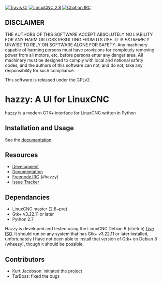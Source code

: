 [![Travis CI][Travis-badge]](https://travis-ci.org/KurtJacobson/hazzy)
[![LinuxCNC 2.8][linuxcnc-badge]](https://github.com/LinuxCNC/linuxcnc)
[![Chat on IRC ][irc-badge]](https://kiwiirc.com/client/irc.kiwiirc.com/hazzy)

[Travis-badge]: https://img.shields.io/travis/KurtJacobson/hazzy/master.svg?label=docs
[linuxcnc-badge]: https://img.shields.io/badge/LinuxCNC-%202.8-blue.svg
[irc-badge]: https://img.shields.io/badge/Chat%20on%20IRC-%23hazzy-green.svg


## DISCLAIMER

THE AUTHORS OF THIS SOFTWARE ACCEPT ABSOLUTELY NO LIABILITY FOR
ANY HARM OR LOSS RESULTING FROM ITS USE.  IT IS _EXTREMELY_ UNWISE
TO RELY ON SOFTWARE ALONE FOR SAFETY.  Any machinery capable of
harming persons must have provisions for completely removing power
from all motors, etc, before persons enter any danger area.  All
machinery must be designed to comply with local and national safety
codes, and the authors of this software can not, and do not, take
any responsibility for such compliance.

This software is released under the GPLv2.


# hazzy: A UI for LinuxCNC

hazzy is a modern GTK+ interface for LinuxCNC written in Python  


## Installation and Usage

See the [documentation](https://kurtjacobson.github.io/hazzy/).

## Resources

* [Development](https://github.com/KurtJacobson/hazzy/)
* [Documentation](https://kurtjacobson.github.io/hazzy/)
* [Freenode IRC](http://webchat.freenode.net/?channels=%23hazzy) (#hazzy)
* [Issue Tracker](https://github.com/KurtJacobson/hazzy/issues)


## Dependancies

* LinuxCNC master (2.8~pre)
* Gtk+ v3.22.11 or later
* Python 2.7

Hazzy is developed and tested using the LinuxCNC Debian 9 (stretch)
[Live ISO](http://www.linuxcnc.org/testing-stretch-rtpreempt/). It should run
on any system that has Gtk+ v3.22.11 or later installed, unfortunately I have
not been able to install that version of Gtk+ on Debian 8 (wheezy), though it
should be possible.


## Contributors

* Kurt Jacobson: initiated the project
* TurBoss: fixed the bugs
